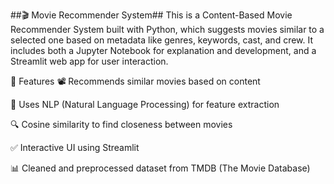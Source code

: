 ##🎬 Movie Recommender System##
This is a Content-Based Movie Recommender System built with Python, which suggests movies similar to a selected one based on metadata like genres, keywords, cast, and crew. It includes both a Jupyter Notebook for explanation and development, and a Streamlit web app for user interaction.

📌 Features
📽️ Recommends similar movies based on content

🧠 Uses NLP (Natural Language Processing) for feature extraction

🔍 Cosine similarity to find closeness between movies

✅ Interactive UI using Streamlit

📊 Cleaned and preprocessed dataset from TMDB (The Movie Database)
